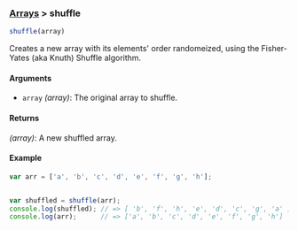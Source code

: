 ### [Arrays](../) > shuffle

```js
shuffle(array)
```

Creates a new array with its elements' order randomeized, using the Fisher-Yates (aka Knuth) Shuffle algorithm.

#### Arguments

- `array` _(array)_: The original array to shuffle.

#### Returns

_(array)_: A new shuffled array.

#### Example
```js
var arr = ['a', 'b', 'c', 'd', 'e', 'f', 'g', 'h'];


var shuffled = shuffle(arr);
console.log(shuffled); // => [ 'b', 'f', 'h', 'e', 'd', 'c', 'g', 'a' ]
console.log(arr);      // => ['a', 'b', 'c', 'd', 'e', 'f', 'g', 'h']
```
